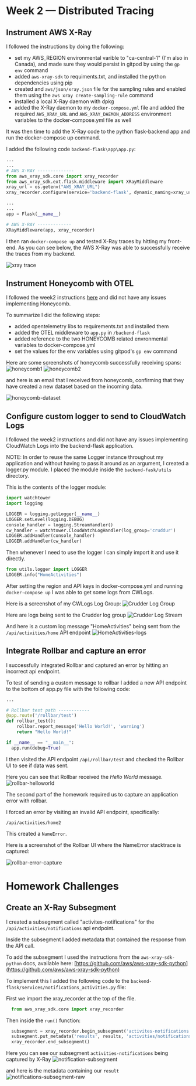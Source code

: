 # Week 2 — Distributed Tracing

## Instrument AWS X-Ray

I followed the instructions by doing the following:

- set my AWS_REGION environmental varible to "ca-central-1" (I'm also in Canada), and made sure they would persist in gitpod by using the `gp env` command
- added `aws-xray-sdk` to requiments.txt, and installed the python dependencies using pip
- created and `aws/json/xray.json` file for the sampling rules and enabled them using the
  `aws xray create-sampling-rule` command
- installed a local X-Ray daemon with dpkg
- added the X-Ray daemon to my `docker-compose.yml` file and added the required `AWS_XRAY_URL` and `AWS_XRAY_DAEMON_ADDRESS` environment variables to the docker-compose.yml file as well

It was then time to add the X-Ray code to the python flask-backend app and run the docker-compose up command.

I added the following code `backend-flask\app\app.py`:

```python
...
...
# AWS X-RAY --------------
from aws_xray_sdk.core import xray_recorder
from aws_xray_sdk.ext.flask.middleware import XRayMiddleware
xray_url = os.getenv("AWS_XRAY_URL")
xray_recorder.configure(service='backend-flask', dynamic_naming=xray_url)

...
...
app = Flask(__name__)

# AWS X-RAY -------------
XRayMiddleware(app, xray_recorder)
```

I then ran `docker-compose up` and tested X-Ray traces by hitting my front-end.
As you can see below, the AWS X-Ray was able to successfully receive the traces from
my backend.

![xray trace](/assets/xray-trace.png)

## Instrument Honeycomb with OTEL

I followed the week2 instructions [here](https://github.com/omenking/aws-bootcamp-cruddur-2023/blob/week-2/journal/week2.md) and did not have any issues implementing Honeycomb.

To summarize I did the following steps:

- added opentelemetry libs to requirements.txt and installed them
- added the OTEL middleware to `app.py` in `/backend-flask`
- added reference to the two HONEYCOMB related envronmental variables to docker-compose.yml
- set the values for the env variables using gitpod's `gp env` command

Here are some screenshots of honeycomb successfully receiving spans:
![honeycomb1](/assets/honeycomb1.png)
![honeycomb2](/assets/honeycomb2.png)

and here is an email that I received from honeycomb, confirming that they have created
a new dataset based on the incoming data.

![honeycomb-dataset](/assets/honeycomb-email.png)

## Configure custom logger to send to CloudWatch Logs

I followed the week2 instructions and did not have any issues implementing
CloudWatch Logs into the backend-flask application.

NOTE: In order to reuse the same Logger instance throughout my application and
without having to pass it around as an argument, I created a logger.py module.
I placed the module inside the `backend-fask/utils` directory.

This is the contents of the logger module:

```python
import watchtower
import logging

LOGGER = logging.getLogger(__name__)
LOGGER.setLevel(logging.DEBUG)
console_handler = logging.StreamHandler()
cw_handler = watchtower.CloudWatchLogHandler(log_group='cruddur')
LOGGER.addHandler(console_handler)
LOGGER.addHandler(cw_handler)
```

Then whenever I need to use the logger I can simply import it and use it
directly.

```python
from utils.logger import LOGGER
LOGGER.info("HomeActivities")
```

After setting the region and API keys in docker-compose.yml and running `docker-compose up`
I was able to get some logs from CWLogs.

Here is a screenshot of my CWLogs Log Group:
![Crudder Log Group](/assets/crudder-log-group.png)

Here are logs being sent to the Crudder log group
![Crudder Log Stream](/assets/crudder-log-stream.png)

And here is a custom log message "HomeActivities" being sent from the `/api/activities/home` API endpoint
![HomeActivities-logs](/assets/HomeActivities-logs.png)

## Integrate Rollbar and capture an error

I successfully integrated Rollbar and captured an error by hitting an incorrect api endpoint.

To test of sending a custom message to rollbar I added a new API endpoint to the
bottom of app.py file with the following code:

```python
...

# Rollbar test path ------------
@app.route('/rollbar/test')
def rollbar_test():
    rollbar.report_message('Hello World!', 'warning')
    return "Hello World!"

if __name__ == "__main__":
  app.run(debug=True)
```

I then visited the API endpoint `/api/rollbar/test` and checked the Rollbar UI to see if data
was sent.

Here you can see that Rollbar received the _Hello World_ message.
![rollbar-helloworld](/assets/rollbar-helloworld.png)

The second part of the homework required us to capture an application error
with rollbar.

I forced an error by visiting an invalid API endpoint, specifically:

```
/api/activities/home2
```

This created a `NameError`.

Here is a screenshot of the Rollbar UI where the NameError stacktrace is captured:

![rollbar-error-capture](/assets/rollbar-error-capture.png)

# Homework Challenges

## Create an X-Ray Subsegment

I created a subsegment called "activites-notifications" for the `/api/activities/notifications` api endpoint.

Inside the subsegment I added metadata that contained the response from the API call.

To add the subsegment I used the instructions from the `aws-xray-sdk-python` docs,
available here: [https://github.com/aws/aws-xray-sdk-python](https://github.com/aws/aws-xray-sdk-python)

To implement this I added the following code to the `backend-flask/services/notifications_activities.py` file:

First we import the xray_recorder at the top of the file.

```python
  from aws_xray_sdk.core import xray_recorder
```

Then inside the `run()` function:

```python
  subsegment = xray_recorder.begin_subsegment('activites-notifications')
  subsegment.put_metadata('results', results, 'activities/notifications')
  xray_recorder.end_subsegment()
```

Here you can see our subsegment `activities-notifications` being captured by X-Ray
![notification-subsegment](/assets/notification-subsegment.png)

and here is the metadata containing our `result`
![notifications-subsegment-raw](/assets/notifications-subsegment-raw.png)
